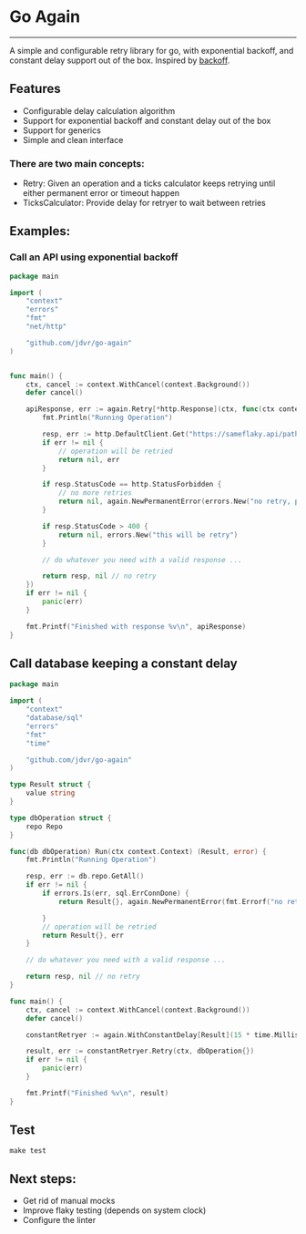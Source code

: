 
# Go Again
---

A simple and configurable retry library for go, with exponential backoff, and constant delay support out of the box.
Inspired by [backoff](https://github.com/cenkalti/backoff).

## Features

- Configurable delay calculation algorithm
- Support for exponential backoff and constant delay out of the box
- Support for generics
- Simple and clean interface

### There are two main concepts:
- Retry: Given an operation and a ticks calculator keeps retrying until either permanent error or timeout happen
- TicksCalculator: Provide delay for retryer to wait between retries


## Examples:

### Call an API using exponential backoff

```go
package main

import (
	"context"
	"errors"
	"fmt"
	"net/http"

	"github.com/jdvr/go-again"
)


func main() {
	ctx, cancel := context.WithCancel(context.Background())
	defer cancel()

	apiResponse, err := again.Retry[*http.Response](ctx, func(ctx context.Context) (*http.Response, error) {
		fmt.Println("Running Operation")

		resp, err := http.DefaultClient.Get("https://sameflaky.api/path")
		if err != nil {
			// operation will be retried
			return nil, err
		}

		if resp.StatusCode == http.StatusForbidden {
			// no more retries
			return nil, again.NewPermanentError(errors.New("no retry, permanent error"))
		}

		if resp.StatusCode > 400 {
			return nil, errors.New("this will be retry")
		}

		// do whatever you need with a valid response ...

		return resp, nil // no retry
	})
	if err != nil {
		panic(err)
	}

	fmt.Printf("Finished with response %v\n", apiResponse)
}
```

## Call database keeping a constant delay
```go
package main

import (
	"context"
	"database/sql"
	"errors"
	"fmt"
	"time"

	"github.com/jdvr/go-again"
)

type Result struct {
	value string
}

type dbOperation struct {
	repo Repo
}

func(db dbOperation) Run(ctx context.Context) (Result, error) {
	fmt.Println("Running Operation")

	resp, err := db.repo.GetAll()
	if err != nil {
		if errors.Is(err, sql.ErrConnDone) {
			return Result{}, again.NewPermanentError(fmt.Errorf("no retry, permanent error: %w", err))

		}
		// operation will be retried
		return Result{}, err
	}

	// do whatever you need with a valid response ...

	return resp, nil // no retry
}

func main() {
	ctx, cancel := context.WithCancel(context.Background())
	defer cancel()

	constantRetryer := again.WithConstantDelay[Result](15 * time.Millisecond, 30 * time.Second)

	result, err := constantRetryer.Retry(ctx, dbOperation{})
	if err != nil {
		panic(err)
	}

	fmt.Printf("Finished %v\n", result)
}
```


## Test

`make test`

## Next steps:

- Get rid of manual mocks
- Improve flaky testing (depends on system clock)
- Configure the linter
